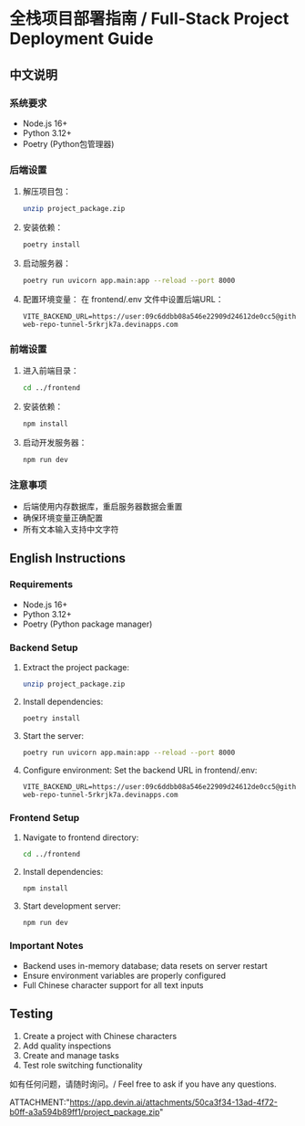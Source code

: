 # 全栈项目部署指南 / Full-Stack Project Deployment Guide

## 中文说明

### 系统要求
- Node.js 16+
- Python 3.12+
- Poetry (Python包管理器)

### 后端设置
1. 解压项目包：
   ```bash
   unzip project_package.zip
   ```

2. 安装依赖：
   ```bash
   poetry install
   ```

3. 启动服务器：
   ```bash
   poetry run uvicorn app.main:app --reload --port 8000
   ```

4. 配置环境变量：
   在 frontend/.env 文件中设置后端URL：
   ```
   VITE_BACKEND_URL=https://user:09c6ddbb08a546e22909d24612de0cc5@github-web-repo-tunnel-5rkrjk7a.devinapps.com
   ```

### 前端设置
1. 进入前端目录：
   ```bash
   cd ../frontend
   ```

2. 安装依赖：
   ```bash
   npm install
   ```

3. 启动开发服务器：
   ```bash
   npm run dev
   ```

### 注意事项
- 后端使用内存数据库，重启服务器数据会重置
- 确保环境变量正确配置
- 所有文本输入支持中文字符

## English Instructions

### Requirements
- Node.js 16+
- Python 3.12+
- Poetry (Python package manager)

### Backend Setup
1. Extract the project package:
   ```bash
   unzip project_package.zip
   ```

2. Install dependencies:
   ```bash
   poetry install
   ```

3. Start the server:
   ```bash
   poetry run uvicorn app.main:app --reload --port 8000
   ```

4. Configure environment:
   Set the backend URL in frontend/.env:
   ```
   VITE_BACKEND_URL=https://user:09c6ddbb08a546e22909d24612de0cc5@github-web-repo-tunnel-5rkrjk7a.devinapps.com
   ```

### Frontend Setup
1. Navigate to frontend directory:
   ```bash
   cd ../frontend
   ```

2. Install dependencies:
   ```bash
   npm install
   ```

3. Start development server:
   ```bash
   npm run dev
   ```

### Important Notes
- Backend uses in-memory database; data resets on server restart
- Ensure environment variables are properly configured
- Full Chinese character support for all text inputs

## Testing
1. Create a project with Chinese characters
2. Add quality inspections
3. Create and manage tasks
4. Test role switching functionality

如有任何问题，请随时询问。/ Feel free to ask if you have any questions.

ATTACHMENT:"https://app.devin.ai/attachments/50ca3f34-13ad-4f72-b0ff-a3a594b89ff1/project_package.zip"
